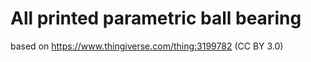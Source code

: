 # All printed parametric ball bearing

based on 
https://www.thingiverse.com/thing:3199782
 (CC BY 3.0) 
 
